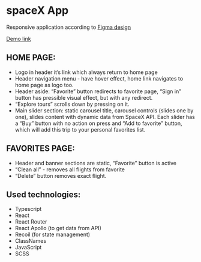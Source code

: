 # spaceX App

Responsive application according to [Figma design](https://www.figma.com/file/ixNP25m54o6IUPKuOHU2vp/Design-for-React-test-task?node-id=1%3A8&mode=dev)

[Demo link](https://andrii-kuzmenko.github.io/spaceX/)

## HOME PAGE: 
 - Logo in header it’s link which always return to home page
 - Header navigation menu - have hover effect, home link navigates to home page as logo too.
 - Header aside: “Favorite” button redirects to favorite page, “Sign in” button has pressible visual effect, but with any redirect.
 - “Explore tours” scrolls down by pressing on it.
 - Main slider section: static carousel title, carousel controls (slides one by one), slides content with dynamic data from SpaceX API. Each slider has a “Buy” button with no action on press and “Add to favorite” button, which will add this trip to your personal favorites list.

##	FAVORITES PAGE:
 - Header and banner sections are static, “Favorite” button is active
 - “Clean all” - removes all flights from favorite
 - “Delete” button removes exact flight. 

## Used technologies:

 - Typescript
 - React
 - React Router
 - React Apollo (to get data from API)
 - Recoil (for state management)
 - ClassNames
 - JavaScript
 - SCSS
